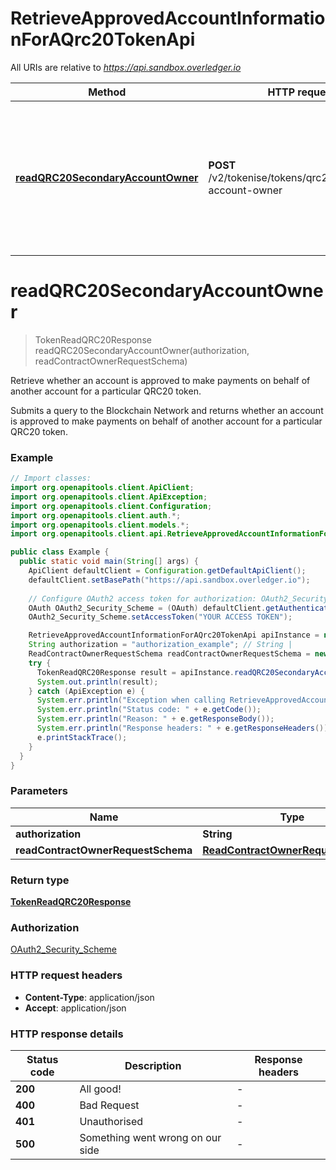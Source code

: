 # RetrieveApprovedAccountInformationForAQrc20TokenApi

All URIs are relative to *https://api.sandbox.overledger.io*

Method | HTTP request | Description
------------- | ------------- | -------------
[**readQRC20SecondaryAccountOwner**](RetrieveApprovedAccountInformationForAQrc20TokenApi.md#readQRC20SecondaryAccountOwner) | **POST** /v2/tokenise/tokens/qrc20/secondary-account-owner | Retrieve whether an account is approved to make payments on behalf of another account for a particular QRC20 token.


<a name="readQRC20SecondaryAccountOwner"></a>
# **readQRC20SecondaryAccountOwner**
> TokenReadQRC20Response readQRC20SecondaryAccountOwner(authorization, readContractOwnerRequestSchema)

Retrieve whether an account is approved to make payments on behalf of another account for a particular QRC20 token.

Submits a query to the Blockchain Network and returns whether an account is approved to make payments on behalf of another account for a particular QRC20 token.

### Example
```java
// Import classes:
import org.openapitools.client.ApiClient;
import org.openapitools.client.ApiException;
import org.openapitools.client.Configuration;
import org.openapitools.client.auth.*;
import org.openapitools.client.models.*;
import org.openapitools.client.api.RetrieveApprovedAccountInformationForAQrc20TokenApi;

public class Example {
  public static void main(String[] args) {
    ApiClient defaultClient = Configuration.getDefaultApiClient();
    defaultClient.setBasePath("https://api.sandbox.overledger.io");
    
    // Configure OAuth2 access token for authorization: OAuth2_Security_Scheme
    OAuth OAuth2_Security_Scheme = (OAuth) defaultClient.getAuthentication("OAuth2_Security_Scheme");
    OAuth2_Security_Scheme.setAccessToken("YOUR ACCESS TOKEN");

    RetrieveApprovedAccountInformationForAQrc20TokenApi apiInstance = new RetrieveApprovedAccountInformationForAQrc20TokenApi(defaultClient);
    String authorization = "authorization_example"; // String | 
    ReadContractOwnerRequestSchema readContractOwnerRequestSchema = new ReadContractOwnerRequestSchema(); // ReadContractOwnerRequestSchema | 
    try {
      TokenReadQRC20Response result = apiInstance.readQRC20SecondaryAccountOwner(authorization, readContractOwnerRequestSchema);
      System.out.println(result);
    } catch (ApiException e) {
      System.err.println("Exception when calling RetrieveApprovedAccountInformationForAQrc20TokenApi#readQRC20SecondaryAccountOwner");
      System.err.println("Status code: " + e.getCode());
      System.err.println("Reason: " + e.getResponseBody());
      System.err.println("Response headers: " + e.getResponseHeaders());
      e.printStackTrace();
    }
  }
}
```

### Parameters

Name | Type | Description  | Notes
------------- | ------------- | ------------- | -------------
 **authorization** | **String**|  |
 **readContractOwnerRequestSchema** | [**ReadContractOwnerRequestSchema**](ReadContractOwnerRequestSchema.md)|  |

### Return type

[**TokenReadQRC20Response**](TokenReadQRC20Response.md)

### Authorization

[OAuth2_Security_Scheme](../README.md#OAuth2_Security_Scheme)

### HTTP request headers

 - **Content-Type**: application/json
 - **Accept**: application/json

### HTTP response details
| Status code | Description | Response headers |
|-------------|-------------|------------------|
**200** | All good! |  -  |
**400** | Bad Request |  -  |
**401** | Unauthorised |  -  |
**500** | Something went wrong on our side |  -  |


